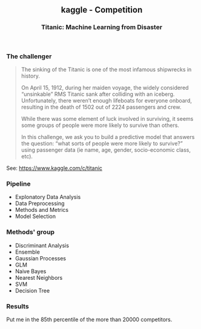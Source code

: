 <p align="center">
  
  <h2 align="center"> kaggle - Competition</h2>
  <h3 align="center">Titanic: Machine Learning from Disaster</h3>
  
</p>

<br> 


### The challenger

>  The sinking of the Titanic is one of the most infamous shipwrecks in history.
>
>  On April 15, 1912, during her maiden voyage, the widely considered “unsinkable” RMS Titanic sank after colliding with an iceberg. Unfortunately, there weren’t enough lifeboats for everyone onboard, resulting in the death of 1502 out of 2224 passengers and crew.
>
>  While there was some element of luck involved in surviving, it seems some groups of people were more likely to survive than others.
>
>  In this challenge, we ask you to build a predictive model that answers the question: “what sorts of people were more likely to survive?” using passenger data (ie name, age, gender, socio-economic class, etc).

See: https://www.kaggle.com/c/titanic


### Pipeline

*   Explonatory Data Analysis
*   Data Preprocessing
*   Methods and Metrics
*   Model Selection


### Methods' group

*   Discriminant Analysis
*   Ensemble
*   Gaussian Processes
*   GLM
*   Naive Bayes
*   Nearest Neighbors
*   SVM
*   Decision Tree


### Results

Put me in the 85th percentile of the more than 20000 competitors.


